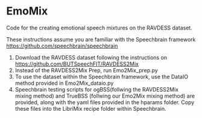 # EmoMix
Code for the creating emotional speech mixtures on the RAVDESS dataset.

These instructions assume you are familiar with the Speechbrain framework https://github.com/speechbrain/speechbrain 

1. Download the RAVDESS dataset following the instructions on https://github.com/BUTSpeechFIT/RAVDESS2Mix
2. Instead of the RAVDESS2Mix Prep, run Emo2Mix_prep.py
3. To use the dataset within the Speechbrain framework, use the DataIO method provided in Emo2Mix_dataio.py
4. Speechbrain testing scripts for ogBSS(follwing the RAVDESS2Mix mixing method) and TrueBSS (follwing our Emo2Mix mixing method) are provided, along with the yaml files provided in the hparams folder. Copy these files into the LibriMix recipe folder within Speechbrain.
